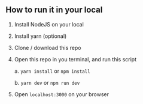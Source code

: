 ## How to run it in your local

1. Install NodeJS on your local
2. Install yarn (optional)
3. Clone / download this repo
4. Open this repo in you terminal, and run this script
   
   a. `yarn install` or `npm install`
   
   b. `yarn dev` or `npm run dev`
5. Open `localhost:3000` on your browser
